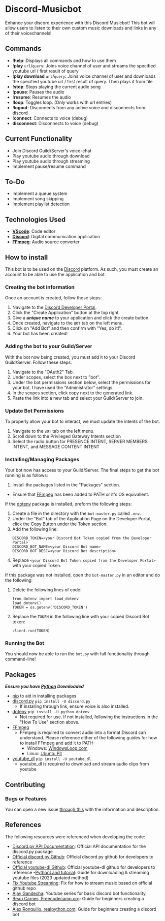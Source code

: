 # Discord-Musicbot

Enhance your discord experience with this Discord Musicbot! This bot will allow users to listen to their own custom music downloads and links in any of their voicechannels! 

## Commands
- **!help**: Displays all commands and how to use them
- **!play** `url`/`query`: Joins voice channel of user and streams the specified youtube url / first result of query
- **!play download** `url`/`query`: Joins voice channel of user and downloads the specified youtube url / first result of query. Then plays it from file
- **!stop**: Stops playing the current audio song
- **!pause**: Pauses the audio
- **!resume**: Resumes the audio
- **!loop**: Toggles loop. (Only works with url entries)
- **!logout**: Disconnects from any active voice and disconnects from discord
- **!connect**: Connects to voice (debug)
- **disconnect**: Disconnects to voice (debug)

## Current Functionality
- Join Discord Guild/Server's voice-chat
- Play youtube audio through download
- Play youtube audio through streaming
- Implement pause/resume command

## To-Do
- Implement a queue system
- Implement song skipping
- Implement playlist detection

## Technologies Used
- **[VScode](https://code.visualstudio.com/)**: Code editor
- **[Discord](https://discord.com/)**: Digital communication application
- **[FFmpeg](https://ffmpeg.org/download.html)**: Audio source converter

## How to install
This bot is to be used on the [Discord](https://discord.com/) platform. As such, you must create an account to be able to use the application and bot. 

### Creating the bot information
Once an account is created, follow these steps:
1. Navigate to the [Discord Developer Portal](https://discord.com/developers/applications).
2. Click the "Create Application" button at the top right.
3. Give a ***unique name*** to your application and click the create button.
4. Once created, navigate to the `BOT` tab on the left menu.
5. Click on "Add Bot" and then confirm with "Yes, do it!".
6. Your bot has been created!

### Adding the bot to your Guild/Server
With the bot now being created, you must add it to your Discord Guild/Server. Follow these steps:
1. Navigate to the "OAuth2" Tab.
2. Under scopes, select the box next to "bot".
3. Under the bot permissions section below, select the permissions for your bot. I have used the "Administrator" settings.
4. In the scopes section, click copy next to the generated link.
5. Paste the link into a new tab and select your Guild/Server to join.

### Update Bot Permissions
To properly allow your bot to interact, we must update the intents of the bot.
1. Navigate to the `BOT` tab on the left menu.
2. Scroll down to the Privileged Gateway Intents section
3. Select the radio button for PRESENCE INTENT, SERVER MEMBERS INTENT, and MESSAGE CONTENT INTENT

### Installing/Managing Packages
Your bot now has access to your Guild/Server. The final steps to get the bot running is as follows:
1. Install the packages listed in the "Packages" section.
  - Ensure that [FFmpeg](https://ffmpeg.org/download.html) has been added to PATH or it's OS equivallent.

If the [dotenv](https://github.com/theskumar/python-dotenv) package is installed, preform the following steps: 
1. Create a file in the directory with the `bot-master.py` called `.env`.
2. Under the "Bot" tab of the Application Page on the Developer Portal, click the Copy Button under the Token section.
3. Add the following line:
   ```shell
   DISCORD_TOKEN=<your Discord Bot Token copied from the Developer Portal>
   DISCORD_BOT_NAME=<your Discord Bot name>
   DISCORD_BOT_DESC=<your Discord Bot description>
   ```
4. Replace `<your Discord Bot Token copied from the Developer Portal>` with your copied Token.

If this package was not installed, open the `bot-master.py` in an editor and do the following:
1. Delete the following lines of code:
   ```shell
   from dotenv import load_dotenv
   load_dotenv()
   TOKEN = os.getenv('DISCORD_TOKEN')
   ```
2. Replace the `TOKEN` in the following line with your copied Discord Bot token:
   ```shell
   client.run(TOKEN)
   ```

### Running the Bot
You should now be able to run the `bot.py` with full functionality through command-line!

## Packages
***Ensure you have [Python](https://www.python.org/downloads/) Downloaded***
- [pip](https://pypi.org/project/pip/) to aid in installing packages
- [discord.py](https://pypi.org/project/discord.py/) `pip install -U discord.py`
  - If installing through link, ensure voice is also installed.
- [dotenv](https://github.com/theskumar/python-dotenv) `pip install -U python-dotenv`
  - Not required for use. If not installed, following the instructions in the "How To Use" section above.
- [FFmpeg](https://ffmpeg.org/download.html)
  - FFmpeg is required to convert audio into a format Discord can understand. Please reference either of the following guides for how to install FFmpeg and add it to PATH:
    - Windows: [WindowsLoop.com](https://windowsloop.com/install-ffmpeg-windows-10/)
    - Linux: [Ubuntu Pit](https://www.ubuntupit.com/how-to-install-and-use-ffmpeg-on-linux-distros-beginners-guide/)
- [youtube_dl](https://youtube-dl.org/) `pip install -U youtube_dl`
  - youtube_dl is required to download and stream audio clips from youtube
## Contributing
### Bugs or Features
You can open a new issue [through this](https://github.com/ArmaanPahwa/Discord-Soundboard-Bot/issues/new) with the information and description.

####
## References
The following resources were referenced when developing the code:
- [Discord.py API Documentation](https://discordpy.readthedocs.io/en/latest/index.html): Official API documentation for the discord.py package
- [Official discord.py Github](https://github.com/Rapptz/discord.py): Official discord.py github for developers to reference
- [Official youtube-dl Github](https://github.com/ytdl-org/youtube-dl): Official youtube-dl github for developers to reference
-[PythonLand tutorial](https://python.land/build-discord-bot-in-python-that-plays-music): Guide for downloading & streaming youtube files (2023 updated method)
- [Fix Youtube Streaming](https://stackoverflow.com/questions/60241517/discord-py-rewrite-and-youtube-dl): Fix for how to stream music based on official github repo
- [Ajay Gandecha](https://www.youtube.com/playlist?list=PLfpeXtDSa8rWW02LOjl2IW9_TLfcp_mZr): Youtube series for basic discord bot functionality
- [Beau Carnes, Freecodecamp.org](https://www.freecodecamp.org/news/create-a-discord-bot-with-python/): Guide for beginners creating a discord bot
- [Alex Ronquillo, realpython.com](https://realpython.com/how-to-make-a-discord-bot-python/): Guide for beginners creating a discord bot
